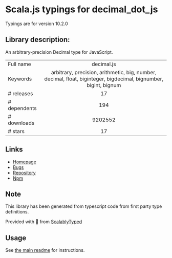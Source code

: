 
# Scala.js typings for decimal_dot_js

Typings are for version 10.2.0

## Library description:
An arbitrary-precision Decimal type for JavaScript.

|                    |                 |
| ------------------ | :-------------: |
| Full name          | decimal.js |
| Keywords           | arbitrary, precision, arithmetic, big, number, decimal, float, biginteger, bigdecimal, bignumber, bigint, bignum |
| # releases         | 17 |
| # dependents       | 194 |
| # downloads        | 9202552 |
| # stars            | 17 |

## Links
- [Homepage](https://github.com/MikeMcl/decimal.js#readme)
- [Bugs](https://github.com/MikeMcl/decimal.js/issues)
- [Repository](https://github.com/MikeMcl/decimal.js)
- [Npm](https://www.npmjs.com/package/decimal.js)
    


## Note
This library has been generated from typescript code from first party type definitions.

Provided with :purple_heart: from [ScalablyTyped](https://github.com/oyvindberg/ScalablyTyped)

## Usage
See [the main readme](../../readme.md) for instructions.


